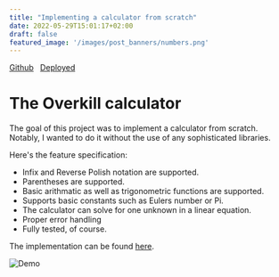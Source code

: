 ```yaml
---
title: "Implementing a calculator from scratch"
date: 2022-05-29T15:01:17+02:00
draft: false
featured_image: '/images/post_banners/numbers.png'
---
```


[Github](https://github.com/scheuclu/mandelbrot)&nbsp;&nbsp;
[Deployed](https://share.streamlit.io/scheuclu/overkillcalculator/main/webpage.py)

<!-- <iframe src="https://share.streamlit.io/scheuclu/overkillcalculator/main/webpage.py" width="800" height="800"></iframe> -->

# The Overkill calculator
The goal of this project was to implement a calculator from scratch.
Notably, I wanted to do it without the use of any sophisticated libraries.

Here's the feature specification:

 - Infix and Reverse Polish notation are supported.
 - Parentheses are supported.
 - Basic arithmatic as well as trigonometric functions are supported.
 - Supports basic constants such as Eulers number or Pi.
 - The calculator can solve for one unknown in a linear equation.
 - Proper error handling
 - Fully tested, of course.

The implementation can be found [here](https://github.com/scheuclu/OverkillCalculator).


![Demo](/images/calculator.gif)
